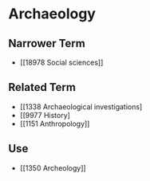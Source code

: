 # Archaeology  

## Narrower Term

- [[18978 Social sciences]]  

## Related Term

- [[1338 Archaeological investigations]
- [[9977 History]
- [[1151 Anthropology]]  

## Use

- [[1350 Archeology]]  

